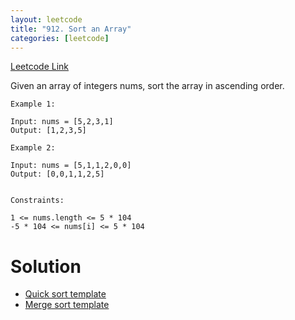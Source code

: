 ```yaml
---
layout: leetcode
title: "912. Sort an Array"
categories: [leetcode]
---
```


[Leetcode Link](https://leetcode.com/problems/sort-an-array/)

Given an array of integers nums, sort the array in ascending order.

 
```
Example 1:

Input: nums = [5,2,3,1]
Output: [1,2,3,5]

Example 2:

Input: nums = [5,1,1,2,0,0]
Output: [0,0,1,1,2,5]
 

Constraints:

1 <= nums.length <= 5 * 104
-5 * 104 <= nums[i] <= 5 * 104
```

# Solution

* [Quick sort template](/template/quick_sort/)
* [Merge sort template](/template/merge_sort/)